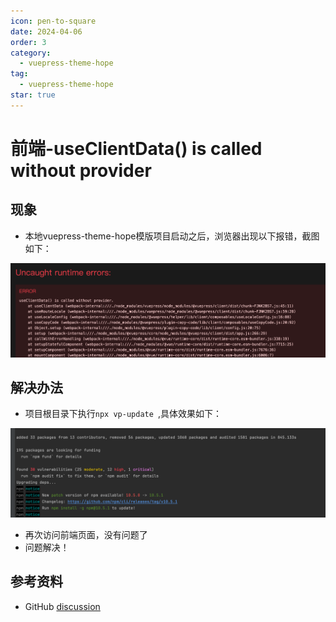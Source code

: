 ```yaml
---
icon: pen-to-square
date: 2024-04-06
order: 3
category:
  - vuepress-theme-hope
tag:
  - vuepress-theme-hope
star: true
---
```


# 前端-useClientData() is called without provider

## 现象

- 本地vuepress-theme-hope模版项目启动之后，浏览器出现以下报错，截图如下：

![image-20240406143650034](images/image-20240406143650034.png)

## 解决办法

- 项目根目录下执行`npx vp-update `,具体效果如下：

![image-20240406150005071](images/image-20240406150005071.png)

- 再次访问前端页面，没有问题了
- 问题解决！

## 参考资料

- GitHub [discussion](https://github.com/vuepress/core/discussions/103) 